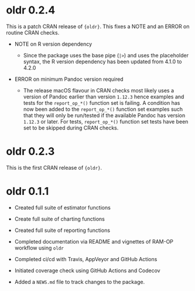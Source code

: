 # oldr 0.2.4

This is a patch CRAN release of `{oldr}`. This fixes a NOTE and an ERROR on routine CRAN checks.

* NOTE on R version dependency

    - Since the package uses the base pipe (`|>`) and uses the placeholder syntax, the R version dependency has been updated from 4.1.0 to 4.2.0

* ERROR on minimum Pandoc version required

    - The release macOS flavour in CRAN checks most likely uses a version of Pandoc earlier than version `1.12.3` hence examples and tests for the `report_op_*()` function set is failing. A condition has now been added to the `report_op_*()` function set examples such that they will only be run/tested if the available Pandoc has version `1.12.3` or later. For tests, `report_op_*()` function set tests have been set to be skipped during CRAN checks.


# oldr 0.2.3

This is the first CRAN release of `{oldr}`.


# oldr 0.1.1

* Created full suite of estimator functions

* Create full suite of charting functions

* Created full suite of reporting functions

* Completed documentation via README and vignettes of RAM-OP workflow using `oldr`

* Completed ci/cd with Travis, AppVeyor and GitHub Actions

* Initiated coverage check using GitHub Actions and Codecov

* Added a `NEWS.md` file to track changes to the package.

